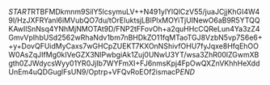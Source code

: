 $START$RTBFMDkmnm9SiIY5lcsymuLV++N491ylYlQlCzV55/juaJCjjKhGI4W49l/HzJXFRYanl6iMVubQO7du/tOrEIuktsjLBlPlxMOYiTjUINewO6aB9R5YTQQKAwIlSnNsq4YNhMjNMOTAt9D/FNP2tFFovOh+a2quHHcCQReLun4Ya3zZ4GmvVpIhbUSd2562wRhaNdv1bm7nBHDkZO11fqMTaoTGJ8VzbN5vp7S6e6++y+DovQFUidMyCaxs7wGHCpZUEKT7KXOnNShivfOHU7fyJqxe8HfqEhOOW0AsZqJIfMg0kIVeGZX3NIPwbgiAk1Zuj0UNwU3YT/wsa3ZhR00lZGwmXBgth0ZJWdycsWyy01YR0JjIb7WYFmXI+FJ6nmsKpj4FpOwQXZnVKhhHeXddUnEm4uQDGuglFsUN9/Optrp+VFQvRoEOf2ismacP$END$